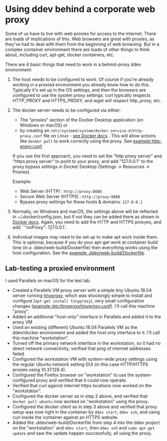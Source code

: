 # Using ddev behind a corporate web proxy

Some of us have to live with web proxies for access to the internet. There are loads of implications of this. Web browsers are great with proxies, as they've had to deal with them from the beginning of web browsing. But in a complex container environment there are loads of other things to think about, including curl, apt-get, docker containers, etc.

There are 4 basic things that need to work in a behind-proxy ddev environment:

1. The host needs to be configured to work. Of course if you're already working in a proxied environment you already know how to do this. Typically it's set up in the OS settings, and then the browsers are configured to use the system proxy settings. curl typically respects HTTP_PROXY and HTTPS_PROXY, and wget will respect http_proxy, etc.

2. The docker server needs to be configured via either:

    * The "proxies" section of the Docker Desktop application (on Windows or macOS) or
    * by creating an `/etc/systemd/system/docker.service.d/http-proxy.conf` file on Linux -
    [see Docker docs](https://docs.docker.com/config/daemon/systemd/#httphttps-proxy) . This will allow actions like `docker pull` to work correctly using the proxy. See [example http-proxy.conf](http-proxy.conf).

    If you use the first approach, you need to set the "http proxy server" and "https proxy server" to point to your proxy, and add "127.0.0.1" to the proxy bypass settings in Docker Desktop (Settings -> Resources -> Proxies).

    Example:

    * Web Server (HTTP) : `http://proxy:8888`
    * Secure Web Server (HTTPS) : `http://proxy:8888`
    * Bypass proxy settings for these hosts & domains: `127.0.0.1`

3. Normally, on Windows and macOS, the settings above will be reflected in ~/.docker/config.json, but if not they can be added there as shown in [Docker docs](https://docs.docker.com/network/proxy/). Again, you need to add the HTTP and HTTPS proxyes, and add ``"noProxy": 127.0.0.1`.

4. Individual images may need to be set up to make apt work inside them. This is optional, because if you do your apt-get work at container build time (in a .ddev/web-build/Dockerfile) then everything works using the host configuration. See the [example .ddev/web-build/Dockerfile](Dockerfile).

## Lab-testing a proxied environment

I used Parallels on macOS for the test lab.

* Created a Parallels VM proxy server with a simple tiny Ubuntu 18.04 server running [tinyproxy](https://tinyproxy.github.io/), which was shockingly simple to install and configure (`apt-get install tinyproxy`), very small configuration changes ([example /etc/tinyproxy/tinyproxy.conf](tinyproxy.conf)). I'll call this machine "proxy".
* Added an additional "host-only" interface in Parallels and added it to the proxy VM
* Used an existing (different) Ubuntu 18.04 Parallels VM as the ddev/docker environment and added the host only interface to it.  I'll call this machine "workstation".
* Turned off the primary network interface in the workstation, so it had no direct network connectivity, verified that ping of internet addresses failed.
* Configured the workstation VM with system-wide proxy settings using the regular Ubuntu network setting GUI (in this case HTTP/HTTPS proxies using 10.37.129.4).
* Configured the Firefox browser on "workstation" to use the system-configured proxy and verified that it could now operate.
* Verified that curl against internet https locations now worked on the "workstation".
* Configured the docker server as in step 2 above, and verified that `docker pull ubuntu` now worked on "workstation" using the proxy.
* Configured the docker client as in step 3 above and verified that proxy setup was now right in the container by `ddev start`, `ddev ssh`, and using curl inside the container against an HTTPS website.
* Added the .ddev/web-build/Dockerfile from step 4 into the ddev project on the "workstation" and `ddev start`, then `ddev ssh` and `sudo apt-get update` and saw the update happen successfully, all using the proxy.
